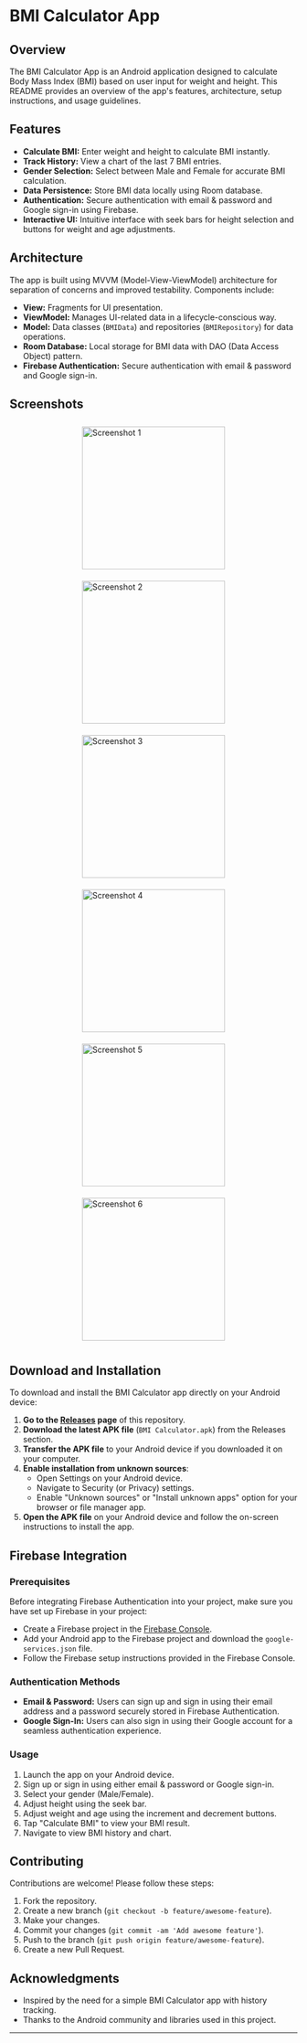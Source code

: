 # BMI Calculator App

## Overview
The BMI Calculator App is an Android application designed to calculate Body Mass Index (BMI) based on user input for weight and height. This README provides an overview of the app's features, architecture, setup instructions, and usage guidelines.

## Features
- **Calculate BMI:** Enter weight and height to calculate BMI instantly.
- **Track History:** View a chart of the last 7 BMI entries.
- **Gender Selection:** Select between Male and Female for accurate BMI calculation.
- **Data Persistence:** Store BMI data locally using Room database.
- **Authentication:** Secure authentication with email & password and Google sign-in using Firebase.
- **Interactive UI:** Intuitive interface with seek bars for height selection and buttons for weight and age adjustments.

## Architecture
The app is built using MVVM (Model-View-ViewModel) architecture for separation of concerns and improved testability. Components include:
- **View:** Fragments for UI presentation.
- **ViewModel:** Manages UI-related data in a lifecycle-conscious way.
- **Model:** Data classes (`BMIData`) and repositories (`BMIRepository`) for data operations.
- **Room Database:** Local storage for BMI data with DAO (Data Access Object) pattern.
- **Firebase Authentication:** Secure authentication with email & password and Google sign-in.

## Screenshots
<div style="display: flex; flex-wrap: wrap; justify-content: center;">
    <img src="https://github.com/mohitsingh316/BMI-Calculator/assets/131430722/6205f07c-2098-4e22-b977-d934d6a65c74" alt="Screenshot 1" width="250" style="margin: 10px;">
    <img src="https://github.com/mohitsingh316/BMI-Calculator/assets/131430722/01cc1218-4b4f-4cf7-b0a9-da85be19dcc2" alt="Screenshot 2" width="250" style="margin: 10px;">
    <img src="https://github.com/mohitsingh316/BMI-Calculator/assets/131430722/e9acec45-89b8-41fe-b531-254de2fa191e" alt="Screenshot 3" width="250" style="margin: 10px;">
    <img src="https://github.com/mohitsingh316/BMI-Calculator/assets/131430722/8eecb264-1ae9-40c7-b012-70e943405a7c" alt="Screenshot 4" width="250" style="margin: 10px;">
    <img src="https://github.com/mohitsingh316/BMI-Calculator/assets/131430722/e34f45ca-c553-4a9e-88f8-c43c181100a1" alt="Screenshot 5" width="250" style="margin: 10px;">
    <img src="https://github.com/mohitsingh316/BMI-Calculator/assets/131430722/08d2207c-7dc0-41c3-916b-ddb565ff2011" alt="Screenshot 6" width="250" style="margin: 10px;">
</div>

## Download and Installation
To download and install the BMI Calculator app directly on your Android device:

1. **Go to the [Releases](https://github.com/username/BMICalculator/releases) page** of this repository.
2. **Download the latest APK file** (`BMI Calculator.apk`) from the Releases section.
3. **Transfer the APK file** to your Android device if you downloaded it on your computer.
4. **Enable installation from unknown sources**:
   - Open Settings on your Android device.
   - Navigate to Security (or Privacy) settings.
   - Enable "Unknown sources" or "Install unknown apps" option for your browser or file manager app.
5. **Open the APK file** on your Android device and follow the on-screen instructions to install the app.

## Firebase Integration
### Prerequisites
Before integrating Firebase Authentication into your project, make sure you have set up Firebase in your project:
- Create a Firebase project in the [Firebase Console](https://console.firebase.google.com/).
- Add your Android app to the Firebase project and download the `google-services.json` file.
- Follow the Firebase setup instructions provided in the Firebase Console.

### Authentication Methods
- **Email & Password:** Users can sign up and sign in using their email address and a password securely stored in Firebase Authentication.
- **Google Sign-In:** Users can also sign in using their Google account for a seamless authentication experience.

### Usage
1. Launch the app on your Android device.
2. Sign up or sign in using either email & password or Google sign-in.
3. Select your gender (Male/Female).
4. Adjust height using the seek bar.
5. Adjust weight and age using the increment and decrement buttons.
6. Tap "Calculate BMI" to view your BMI result.
7. Navigate to view BMI history and chart.

## Contributing
Contributions are welcome! Please follow these steps:
1. Fork the repository.
2. Create a new branch (`git checkout -b feature/awesome-feature`).
3. Make your changes.
4. Commit your changes (`git commit -am 'Add awesome feature'`).
5. Push to the branch (`git push origin feature/awesome-feature`).
6. Create a new Pull Request.

## Acknowledgments
- Inspired by the need for a simple BMI Calculator app with history tracking.
- Thanks to the Android community and libraries used in this project.
---
